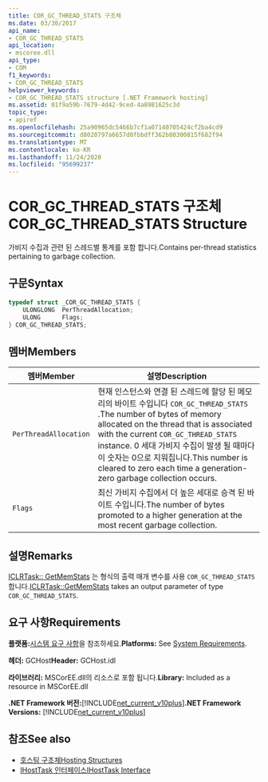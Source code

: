 ```yaml
---
title: COR_GC_THREAD_STATS 구조체
ms.date: 03/30/2017
api_name:
- COR_GC_THREAD_STATS
api_location:
- mscoree.dll
api_type:
- COM
f1_keywords:
- COR_GC_THREAD_STATS
helpviewer_keywords:
- COR_GC_THREAD_STATS structure [.NET Framework hosting]
ms.assetid: 01f9a59b-7679-4d42-9ced-4a8981625c3d
topic_type:
- apiref
ms.openlocfilehash: 25a90965dc5466b7cf1a07140705424cf2ba4cd9
ms.sourcegitcommit: d8020797a6657d0fbbdff362b80300815f682f94
ms.translationtype: MT
ms.contentlocale: ko-KR
ms.lasthandoff: 11/24/2020
ms.locfileid: "95699237"
---
```

# <a name="cor_gc_thread_stats-structure"></a><span data-ttu-id="8afea-102">COR_GC_THREAD_STATS 구조체</span><span class="sxs-lookup"><span data-stu-id="8afea-102">COR_GC_THREAD_STATS Structure</span></span>

<span data-ttu-id="8afea-103">가비지 수집과 관련 된 스레드별 통계를 포함 합니다.</span><span class="sxs-lookup"><span data-stu-id="8afea-103">Contains per-thread statistics pertaining to garbage collection.</span></span>  
  
## <a name="syntax"></a><span data-ttu-id="8afea-104">구문</span><span class="sxs-lookup"><span data-stu-id="8afea-104">Syntax</span></span>  
  
```cpp  
typedef struct _COR_GC_THREAD_STATS {  
    ULONGLONG  PerThreadAllocation;
    ULONG      Flags;
} COR_GC_THREAD_STATS;  
```  
  
## <a name="members"></a><span data-ttu-id="8afea-105">멤버</span><span class="sxs-lookup"><span data-stu-id="8afea-105">Members</span></span>  
  
|<span data-ttu-id="8afea-106">멤버</span><span class="sxs-lookup"><span data-stu-id="8afea-106">Member</span></span>|<span data-ttu-id="8afea-107">설명</span><span class="sxs-lookup"><span data-stu-id="8afea-107">Description</span></span>|  
|------------|-----------------|  
|`PerThreadAllocation`|<span data-ttu-id="8afea-108">현재 인스턴스와 연결 된 스레드에 할당 된 메모리의 바이트 수입니다 `COR_GC_THREAD_STATS` .</span><span class="sxs-lookup"><span data-stu-id="8afea-108">The number of bytes of memory allocated on the thread that is associated with the current `COR_GC_THREAD_STATS` instance.</span></span> <span data-ttu-id="8afea-109">0 세대 가비지 수집이 발생 될 때마다이 숫자는 0으로 지워집니다.</span><span class="sxs-lookup"><span data-stu-id="8afea-109">This number is cleared to zero each time a generation-zero garbage collection occurs.</span></span>|  
|`Flags`|<span data-ttu-id="8afea-110">최신 가비지 수집에서 더 높은 세대로 승격 된 바이트 수입니다.</span><span class="sxs-lookup"><span data-stu-id="8afea-110">The number of bytes promoted to a higher generation at the most recent garbage collection.</span></span>|  
  
## <a name="remarks"></a><span data-ttu-id="8afea-111">설명</span><span class="sxs-lookup"><span data-stu-id="8afea-111">Remarks</span></span>  

 <span data-ttu-id="8afea-112">[ICLRTask:: GetMemStats](iclrtask-getmemstats-method.md) 는 형식의 출력 매개 변수를 사용 `COR_GC_THREAD_STATS` 합니다.</span><span class="sxs-lookup"><span data-stu-id="8afea-112">[ICLRTask::GetMemStats](iclrtask-getmemstats-method.md) takes an output parameter of type `COR_GC_THREAD_STATS`.</span></span>  
  
## <a name="requirements"></a><span data-ttu-id="8afea-113">요구 사항</span><span class="sxs-lookup"><span data-stu-id="8afea-113">Requirements</span></span>  

 <span data-ttu-id="8afea-114">**플랫폼:**[시스템 요구 사항](../../get-started/system-requirements.md)을 참조하세요.</span><span class="sxs-lookup"><span data-stu-id="8afea-114">**Platforms:** See [System Requirements](../../get-started/system-requirements.md).</span></span>  
  
 <span data-ttu-id="8afea-115">**헤더:** GCHost</span><span class="sxs-lookup"><span data-stu-id="8afea-115">**Header:** GCHost.idl</span></span>  
  
 <span data-ttu-id="8afea-116">**라이브러리:** MSCorEE.dll의 리소스로 포함 됩니다.</span><span class="sxs-lookup"><span data-stu-id="8afea-116">**Library:** Included as a resource in MSCorEE.dll</span></span>  
  
 <span data-ttu-id="8afea-117">**.NET Framework 버전:**[!INCLUDE[net_current_v10plus](../../../../includes/net-current-v10plus-md.md)]</span><span class="sxs-lookup"><span data-stu-id="8afea-117">**.NET Framework Versions:** [!INCLUDE[net_current_v10plus](../../../../includes/net-current-v10plus-md.md)]</span></span>  
  
## <a name="see-also"></a><span data-ttu-id="8afea-118">참조</span><span class="sxs-lookup"><span data-stu-id="8afea-118">See also</span></span>

- [<span data-ttu-id="8afea-119">호스팅 구조체</span><span class="sxs-lookup"><span data-stu-id="8afea-119">Hosting Structures</span></span>](hosting-structures.md)
- [<span data-ttu-id="8afea-120">IHostTask 인터페이스</span><span class="sxs-lookup"><span data-stu-id="8afea-120">IHostTask Interface</span></span>](ihosttask-interface.md)

